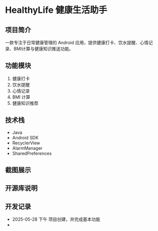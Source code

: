 # HealthyLife 健康生活助手

## 项目简介
一款专注于日常健康管理的 Android 应用，提供健康打卡、饮水提醒、心情记录、BMI计算与健康知识推送功能。

## 功能模块
1. 健康打卡
2. 饮水提醒
3. 心情记录
4. BMI 计算
5. 健康知识推荐

## 技术栈
- Java
- Android SDK
- RecyclerView
- AlarmManager
- SharedPreferences

##  截图展示

##  开源库说明

## 开发记录
- 2025-05-28 下午 项目创建，并完成基本功能
- 
